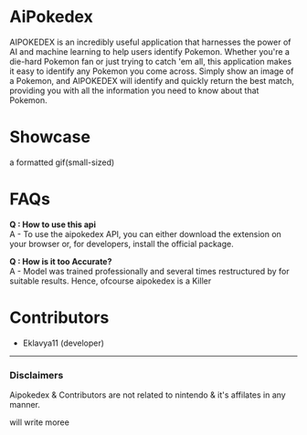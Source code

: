 <logo goes here>
<discord logo with invite here>
<rew to star this repo>
<!--
TAGS SECTION FOR SEO
-->

# AiPokedex
AIPOKEDEX is an incredibly useful application that harnesses the power of AI and machine learning to help users identify Pokemon. 
Whether you're a die-hard Pokemon fan or just trying to catch 'em all, this application makes it easy to identify any Pokemon you come across. 
Simply show an image of a Pokemon, and AIPOKEDEX will identify and quickly return the best match, providing you with all the information you need to know about that Pokemon.

# Showcase
a formatted gif(small-sized)

# FAQs
**Q : How to use this api** </br>
A - To use the aipokedex API, you can either download the extension on your browser or, for developers, install the official package.

**Q : How is it too Accurate?** </br>
A - Model was trained professionally and several times restructured by for suitable results. Hence, ofcourse aipokedex is a Killer 
</br>

# Contributors
- Eklavya11 (developer)

-----------
### Disclaimers
Aipokedex & Contributors are not related to nintendo & it's affilates in any manner.

will write moree
